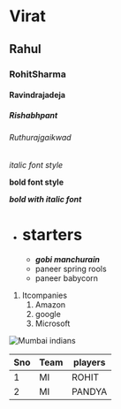 # Virat
## Rahul
### RohitSharma
#### Ravindrajadeja
##### Rishabhpant
###### Ruthurajgaikwad

*italic font style*

**bold font style**

***bold with italic font***

* # starters
    * ***gobi manchurain***
    * paneer spring rools
    * paneer babycorn
 
1. Itcompanies
      1. Amazon
      2. google
      3. Microsoft 

![Mumbai indians](https://images.news18.com/ibnlive/uploads/2020/07/1595562166_ipl-mumbai-indians-.jpg?im=FitAndFill,width=1200,height=900)

Sno|Team|players
---|---|---
1|MI|ROHIT
2|MI|PANDYA
    
